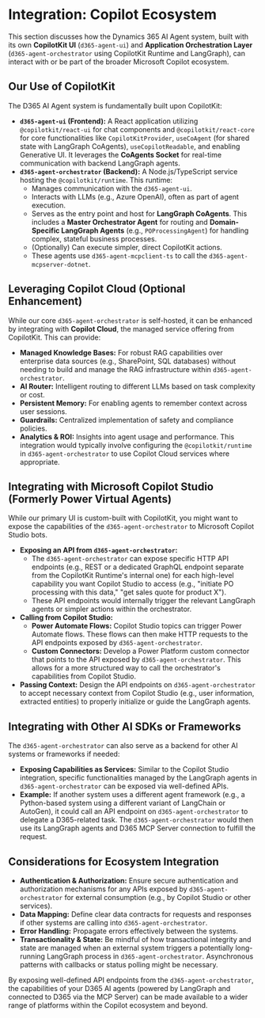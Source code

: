 # Integration: Copilot Ecosystem

This section discusses how the Dynamics 365 AI Agent system, built with its own **CopilotKit UI** (`d365-agent-ui`) and **Application Orchestration Layer** (`d365-agent-orchestrator` using CopilotKit Runtime and LangGraph), can interact with or be part of the broader Microsoft Copilot ecosystem.

## Our Use of CopilotKit

The D365 AI Agent system is fundamentally built upon CopilotKit:
*   **`d365-agent-ui` (Frontend):** A React application utilizing `@copilotkit/react-ui` for chat components and `@copilotkit/react-core` for core functionalities like `CopilotKitProvider`, `useCoAgent` (for shared state with LangGraph CoAgents), `useCopilotReadable`, and enabling Generative UI. It leverages the **CoAgents Socket** for real-time communication with backend LangGraph agents.
*   **`d365-agent-orchestrator` (Backend):** A Node.js/TypeScript service hosting the `@copilotkit/runtime`. This runtime:
    *   Manages communication with the `d365-agent-ui`.
    *   Interacts with LLMs (e.g., Azure OpenAI), often as part of agent execution.
    *   Serves as the entry point and host for **LangGraph CoAgents**. This includes a **Master Orchestrator Agent** for routing and **Domain-Specific LangGraph Agents** (e.g., `POProcessingAgent`) for handling complex, stateful business processes.
    *   (Optionally) Can execute simpler, direct CopilotKit actions.
    *   These agents use `d365-agent-mcpclient-ts` to call the `d365-agent-mcpserver-dotnet`.

## Leveraging Copilot Cloud (Optional Enhancement)

While our core `d365-agent-orchestrator` is self-hosted, it can be enhanced by integrating with **Copilot Cloud**, the managed service offering from CopilotKit. This can provide:
*   **Managed Knowledge Bases:** For robust RAG capabilities over enterprise data sources (e.g., SharePoint, SQL databases) without needing to build and manage the RAG infrastructure within `d365-agent-orchestrator`.
*   **AI Router:** Intelligent routing to different LLMs based on task complexity or cost.
*   **Persistent Memory:** For enabling agents to remember context across user sessions.
*   **Guardrails:** Centralized implementation of safety and compliance policies.
*   **Analytics & ROI:** Insights into agent usage and performance.
This integration would typically involve configuring the `@copilotkit/runtime` in `d365-agent-orchestrator` to use Copilot Cloud services where appropriate.

## Integrating with Microsoft Copilot Studio (Formerly Power Virtual Agents)

While our primary UI is custom-built with CopilotKit, you might want to expose the capabilities of the `d365-agent-orchestrator` to Microsoft Copilot Studio bots.

*   **Exposing an API from `d365-agent-orchestrator`:**
    *   The `d365-agent-orchestrator` can expose specific HTTP API endpoints (e.g., REST or a dedicated GraphQL endpoint separate from the CopilotKit Runtime's internal one) for each high-level capability you want Copilot Studio to access (e.g., "initiate PO processing with this data," "get sales quote for product X").
    *   These API endpoints would internally trigger the relevant LangGraph agents or simpler actions within the orchestrator.
*   **Calling from Copilot Studio:**
    *   **Power Automate Flows:** Copilot Studio topics can trigger Power Automate flows. These flows can then make HTTP requests to the API endpoints exposed by `d365-agent-orchestrator`.
    *   **Custom Connectors:** Develop a Power Platform custom connector that points to the API exposed by `d365-agent-orchestrator`. This allows for a more structured way to call the orchestrator's capabilities from Copilot Studio.
*   **Passing Context:** Design the API endpoints on `d365-agent-orchestrator` to accept necessary context from Copilot Studio (e.g., user information, extracted entities) to properly initialize or guide the LangGraph agents.

## Integrating with Other AI SDKs or Frameworks

The `d365-agent-orchestrator` can also serve as a backend for other AI systems or frameworks if needed:

*   **Exposing Capabilities as Services:** Similar to the Copilot Studio integration, specific functionalities managed by the LangGraph agents in `d365-agent-orchestrator` can be exposed via well-defined APIs.
*   **Example:** If another system uses a different agent framework (e.g., a Python-based system using a different variant of LangChain or AutoGen), it could call an API endpoint on `d365-agent-orchestrator` to delegate a D365-related task. The `d365-agent-orchestrator` would then use its LangGraph agents and D365 MCP Server connection to fulfill the request.

## Considerations for Ecosystem Integration

*   **Authentication & Authorization:** Ensure secure authentication and authorization mechanisms for any APIs exposed by `d365-agent-orchestrator` for external consumption (e.g., by Copilot Studio or other services).
*   **Data Mapping:** Define clear data contracts for requests and responses if other systems are calling into `d365-agent-orchestrator`.
*   **Error Handling:** Propagate errors effectively between the systems.
*   **Transactionality & State:** Be mindful of how transactional integrity and state are managed when an external system triggers a potentially long-running LangGraph process in `d365-agent-orchestrator`. Asynchronous patterns with callbacks or status polling might be necessary.

By exposing well-defined API endpoints from the `d365-agent-orchestrator`, the capabilities of your D365 AI agents (powered by LangGraph and connected to D365 via the MCP Server) can be made available to a wider range of platforms within the Copilot ecosystem and beyond.
